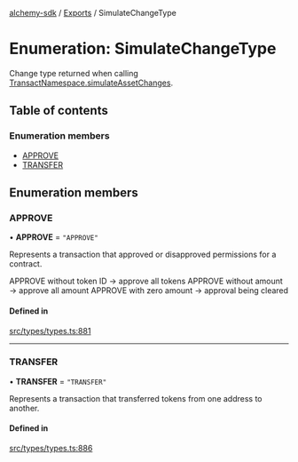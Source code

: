 [alchemy-sdk](../README.md) / [Exports](../modules.md) / SimulateChangeType

# Enumeration: SimulateChangeType

Change type returned when calling [TransactNamespace.simulateAssetChanges](../classes/TransactNamespace.md#simulateassetchanges).

## Table of contents

### Enumeration members

- [APPROVE](SimulateChangeType.md#approve)
- [TRANSFER](SimulateChangeType.md#transfer)

## Enumeration members

### APPROVE

• **APPROVE** = `"APPROVE"`

Represents a transaction that approved or disapproved permissions for a
contract.

APPROVE without token ID → approve all tokens
APPROVE without amount → approve all amount
APPROVE with zero amount → approval being cleared

#### Defined in

[src/types/types.ts:881](https://github.com/alchemyplatform/alchemy-sdk-js/blob/873c9882/src/types/types.ts#L881)

___

### TRANSFER

• **TRANSFER** = `"TRANSFER"`

Represents a transaction that transferred tokens from one address to another.

#### Defined in

[src/types/types.ts:886](https://github.com/alchemyplatform/alchemy-sdk-js/blob/873c9882/src/types/types.ts#L886)
